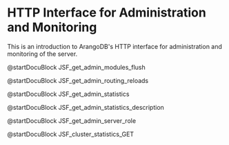 HTTP Interface for Administration and Monitoring
================================================


This is an introduction to ArangoDB's HTTP interface for administration and
monitoring of the server.

<!-- lib/Admin/RestAdminLogHandler.cpp -->

@startDocuBlock JSF_get_admin_modules_flush


<!-- js/actions/api-system.js -->

@startDocuBlock JSF_get_admin_routing_reloads


<!-- js/actions/api-system.js -->

@startDocuBlock JSF_get_admin_statistics


<!-- js/actions/api-system.js -->

@startDocuBlock JSF_get_admin_statistics_description


<!-- js/actions/api-system.js -->

@startDocuBlock JSF_get_admin_server_role

<!-- js/actions/api-cluster.js -->

@startDocuBlock JSF_cluster_statistics_GET